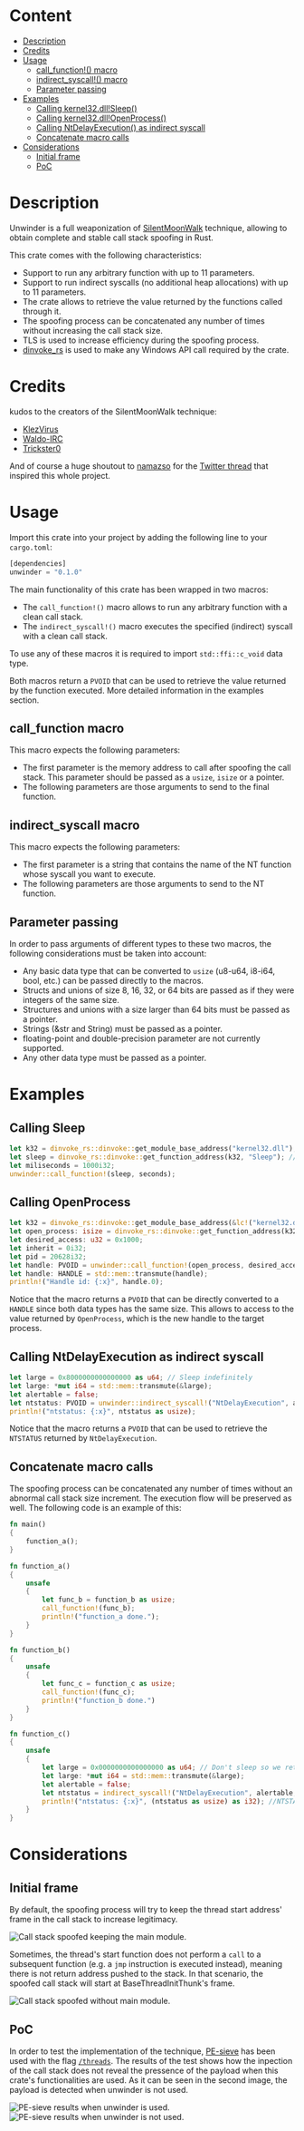 # Content

- [Description](#Decription)
- [Credits](#Credits)
- [Usage](#usage)
  - [call_function!() macro](#call_function-macro)
  - [indirect_syscall!() macro](#indirect_syscall-macro)
  - [Parameter passing](#Parameter-passing)
- [Examples](#examples)
  - [Calling kernel32.dll!Sleep()](#Calling-Sleep)
  - [Calling kernel32.dll!OpenProcess()](#Calling-Openprocess)
  - [Calling NtDelayExecution() as indirect syscall](#Calling-NtDelayExecution-as-indirect-syscall)
  - [Concatenate macro calls](#Concatenate-macro-calls)
- [Considerations](#Considerations)
  - [Initial frame](#Initial-frame)
  - [PoC](#PoC)

# Description

Unwinder is a full weaponization of [SilentMoonWalk](https://github.com/klezVirus/SilentMoonwalk) technique, allowing to obtain complete and stable call stack spoofing in Rust.

This crate comes with the following characteristics:
* Support to run any arbitrary function with up to 11 parameters.
* Support to run indirect syscalls (no additional heap allocations) with up to 11 parameters.
* The crate allows to retrieve the value returned by the functions called through it.
* The spoofing process can be concatenated any number of times without increasing the call stack size.
* TLS is used to increase efficiency during the spoofing process.
* [dinvoke_rs](https://crates.io/crates/dinvoke_rs) is used to make any Windows API call required by the crate.

# Credits
kudos to the creators of the SilentMoonWalk technique:

* [KlezVirus](https://twitter.com/KlezVirus)
* [Waldo-IRC](https://twitter.com/waldoirc)
* [Trickster0](https://twitter.com/trickster012)

And of course a huge shoutout to [namazso](https://twitter.com/namazso) for the [Twitter thread](https://twitter.com/namazso/status/1442313752767045635?s=20&t=wxBHvf95-XtkPEevjcgbPg) that inspired this whole project.

# Usage

Import this crate into your project by adding the following line to your `cargo.toml`:

```rust
[dependencies]
unwinder = "0.1.0"
```

The main functionality of this crate has been wrapped in two macros:
* The `call_function!()` macro allows to run any arbitrary function with a clean call stack.
* The `indirect_syscall!()` macro executes the specified (indirect) syscall with a clean call stack.

To use any of these macros it is required to import `std::ffi::c_void` data type.

Both macros return a `PVOID` that can be used to retrieve the value returned by the function executed. More detailed information in the examples section.

## call_function macro

This macro expects the following parameters:
* The first parameter is the memory address to call after spoofing the call stack. This parameter should be passed as a `usize`, `isize` or a pointer.
* The following parameters are those arguments to send to the final function.

## indirect_syscall macro

This macro expects the following parameters:
* The first parameter is a string that contains the name of the NT function whose syscall you want to execute.
* The following parameters are those arguments to send to the NT function.

## Parameter passing

In order to pass arguments of different types to these two macros, the following considerations must be taken into account:
* Any basic data type that can be converted to `usize` (u8-u64, i8-i64, bool, etc.) can be passed directly to the macros.
* Structs and unions of size 8, 16, 32, or 64 bits are passed as if they were integers of the same size.
* Structures and unions with a size larger than 64 bits must be passed as a pointer.
* Strings (&str and String) must be passed as a pointer.
* floating-point and double-precision parameter are not currently supported. 
* Any other data type must be passed as a pointer.

# Examples
## Calling Sleep

```rust
let k32 = dinvoke_rs::dinvoke::get_module_base_address("kernel32.dll");
let sleep = dinvoke_rs::dinvoke::get_function_address(k32, "Sleep"); // Memory address of kernel32.dll!Sleep() 
let miliseconds = 1000i32;
unwinder::call_function!(sleep, seconds);
```
## Calling OpenProcess

```rust
let k32 = dinvoke_rs::dinvoke::get_module_base_address(&lc!("kernel32.dll")); 
let open_process: isize = dinvoke_rs::dinvoke::get_function_address(k32, "Openprocess");
let desired_access: u32 = 0x1000;
let inherit = 0i32;
let pid = 20628i32;
let handle: PVOID = unwinder::call_function!(open_process, desired_access, inherit, pid);
let handle: HANDLE = std::mem::transmute(handle);
println!("Handle id: {:x}", handle.0);
```

Notice that the macro returns a `PVOID` that can be directly converted to a `HANDLE` since both data types has the same size. This allows to access to the value returned by `OpenProcess`, which is the new handle to the target process.

## Calling NtDelayExecution as indirect syscall

```rust
let large = 0x8000000000000000 as u64; // Sleep indefinitely
let large: *mut i64 = std::mem::transmute(&large);
let alertable = false;
let ntstatus: PVOID = unwinder::indirect_syscall!("NtDelayExecution", alertable, large);
println!("ntstatus: {:x}", ntstatus as usize);
```
Notice that the macro returns a `PVOID` that can be used to retrieve the `NTSTATUS` returned by `NtDelayExecution`.

## Concatenate macro calls

The spoofing process can be concatenated any number of times without an abnormal call stack size increment. The execution flow will be preserved as well. The following code is an example of this:
```rust
fn main()
{
	function_a();
}

fn function_a()
{
	unsafe
	{
		let func_b = function_b as usize;
		call_function!(func_b);
		println!("function_a done.");
	}
}

fn function_b()
{
	unsafe
	{
		let func_c = function_c as usize;
		call_function!(func_c);
		println!("function_b done.")
	}
}

fn function_c()
{
	unsafe
	{
		let large = 0x0000000000000000 as u64; // Don't sleep so we return to function_b, allowing to check the execution flow preservation.
		let large: *mut i64 = std::mem::transmute(&large);
		let alertable = false;
		let ntstatus = indirect_syscall!("NtDelayExecution", alertable, large);
		println!("ntstatus: {:x}", (ntstatus as usize) as i32); //NTSTATUS is a i32, although that second casting is not really required in this case.
	}
}
```

# Considerations
## Initial frame

By default, the spoofing process will try to keep the thread start address' frame in the call stack to increase legitimacy.

![Call stack spoofed keeping the main module.](/images/main_kept.jpg "Call stack spoofed keeping the main module")


Sometimes, the thread's start function does not perform a `call` to a subsequent function (e.g. a `jmp` instruction is executed instead), meaning there is not return address pushed to the stack. In that scenario, the spoofed call stack will start at BaseThreadInitThunk's frame.

![Call stack spoofed without main module.](/images/no_main.png "Call stack spoofed without main module")


## PoC

In order to test the implementation of the technique, [PE-sieve](https://github.com/hasherezade/pe-sieve) has been used with the flag [`/threads`](https://github.com/hasherezade/pe-sieve/wiki/4.9.-Scan-threads-callstack-(threads)). The results of the test shows how the inpection of the call stack does not reveal the pressence of the payload when this crate's functionalities are used. As it can be seen in the second image, the payload is detected when unwinder is not used.

![PE-sieve results when unwinder is used.](/images/spoofed.png "PE-sieve results when unwinder is used")
![PE-sieve results when unwinder is not used.](/images/not_spoofed.png "PE-sieve results when unwinder is used")
